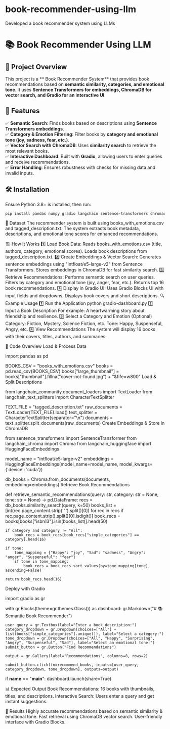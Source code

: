 # book-recommender-using-llm
Developed a book recommender system using LLMs

# 📚 Book Recommender Using LLM

## 🚀 Project Overview

This project is a \*\* Book Recommender System\*\* that provides book recommendations based on **semantic similarity, categories, and emotional tone**. It uses **Sentence Transformers for embeddings, ChromaDB for vector search, and Gradio for an interactive UI**.

## 🎯 Features

✅ **Semantic Search**: Finds books based on descriptions using **Sentence Transformers embeddings**.\
✅ **Category & Emotion Filtering**: Filter books by **category and emotional tone (joy, sadness, fear, etc.)**.\
✅ **Vector Search with ChromaDB**: Uses **similarity search** to retrieve the most relevant books.\
✅ **Interactive Dashboard**: Built with **Gradio**, allowing users to enter queries and receive recommendations.\
✅ **Error Handling**: Ensures robustness with checks for missing data and invalid inputs.

## 🛠️ Installation

Ensure Python 3.8+ is installed, then run:

```bash
pip install pandas numpy gradio langchain sentence-transformers chromadb dotenv
```

📂 Dataset
The recommender system is built using books_with_emotions.csv and tagged_description.txt.
The system extracts book metadata, descriptions, and emotional tone scores for enhanced recommendations.

🏗️ How It Works
1️⃣ Load Book Data:
Reads books_with_emotions.csv (title, authors, category, emotional scores).
Loads book descriptions from tagged_description.txt.
2️⃣ Create Embeddings & Vector Search:
Generates sentence embeddings using "intfloat/e5-large-v2" from Sentence Transformers.
Stores embeddings in ChromaDB for fast similarity search.
3️⃣ Retrieve Recommendations:
Performs semantic search on user queries.
Filters by category and emotional tone (joy, anger, fear, etc.).
Returns top 16 book recommendations.
4️⃣ Display in Gradio UI:
Uses Gradio Blocks UI with input fields and dropdowns.
Displays book covers and short descriptions.
🔍 Example Usage
1️⃣ Run the Application
python gradio-dashboard.py
2️⃣ Input a Book Description
For example:
A heartwarming story about friendship and resilience.
3️⃣ Select a Category and Emotion (Optional)
Category: Fiction, Mystery, Science Fiction, etc.
Tone: Happy, Suspenseful, Angry, etc.
4️⃣ View Recommendations
The system will display 16 books with their covers, titles, authors, and summaries.

📜 Code Overview
Load & Process Data

import pandas as pd

BOOKS_CSV = "books_with_emotions.csv"
books = pd.read_csv(BOOKS_CSV)
books["large_thumbnail"] = books["thumbnail"].fillna("cover-not-found.jpg") + "&fife=w800"
Load & Split Descriptions

from langchain_community.document_loaders import TextLoader
from langchain_text_splitters import CharacterTextSplitter

TEXT_FILE = "tagged_description.txt"
raw_documents = TextLoader(TEXT_FILE).load()
text_splitter = CharacterTextSplitter(separator="\n")
documents = text_splitter.split_documents(raw_documents)
Create Embeddings & Store in ChromaDB

from sentence_transformers import SentenceTransformer
from langchain_chroma import Chroma
from langchain_huggingface import HuggingFaceEmbeddings

model_name = "intfloat/e5-large-v2"
embeddings = HuggingFaceEmbeddings(model_name=model_name, model_kwargs={'device': 'cuda'})

db_books = Chroma.from_documents(documents, embedding=embeddings)
Retrieve Book Recommendations

def retrieve_semantic_recommendations(query: str, category: str = None, tone: str = None) -> pd.DataFrame:
    recs = db_books.similarity_search(query, k=50)
    books_list = [int(rec.page_content.strip('"').split()[0]) for rec in recs if rec.page_content.strip().split()[0].isdigit()]
    book_recs = books[books["isbn13"].isin(books_list)].head(50)

    if category and category != "All":
        book_recs = book_recs[book_recs["simple_categories"] == category].head(16)

    if tone:
        tone_mapping = {"Happy": "joy", "Sad": "sadness", "Angry": "anger", "Suspenseful": "fear"}
        if tone in tone_mapping:
            book_recs = book_recs.sort_values(by=tone_mapping[tone], ascending=False)

    return book_recs.head(16)
    
Deploy with Gradio

import gradio as gr

with gr.Blocks(theme=gr.themes.Glass()) as dashboard:
    gr.Markdown("# 📚 Semantic Book Recommender")

    user_query = gr.Textbox(label="Enter a book description:")
    category_dropdown = gr.Dropdown(choices=["All"] + list(books["simple_categories"].unique()), label="Select a category:")
    tone_dropdown = gr.Dropdown(choices=["All", "Happy", "Surprising", "Angry", "Suspenseful", "Sad"], label="Select an emotional tone:")
    submit_button = gr.Button("Find Recommendations")

    output = gr.Gallery(label="Recommendations", columns=8, rows=2)

    submit_button.click(fn=recommend_books, inputs=[user_query, category_dropdown, tone_dropdown], outputs=output)

if __name__ == "__main__":
    dashboard.launch(share=True)
    
📊 Expected Output
Book Recommendations: 16 books with thumbnails, titles, and descriptions.
Interactive Search: Users enter a query and get instant suggestions.

📌 Results
Highly accurate recommendations based on semantic similarity & emotional tone.
Fast retrieval using ChromaDB vector search.
User-friendly interface with Gradio Blocks.
